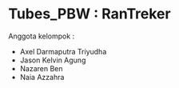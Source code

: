 # Tubes_PBW : RanTreker

Anggota kelompok :
- Axel Darmaputra Triyudha
- Jason Kelvin Agung
- Nazaren Ben
- Naia Azzahra
